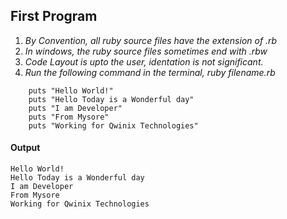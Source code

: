 ## First Program
1. *By Convention, all ruby source files have the extension of .rb*
2. *In windows, the ruby source files sometimes end with .rbw*
3. *Code Layout is upto the user, identation is not significant.* 
4. *Run the following command in the terminal, ruby filename.rb*
```
	puts "Hello World!"
	puts "Hello Today is a Wonderful day"
	puts "I am Developer"
	puts "From Mysore"
	puts "Working for Qwinix Technologies"
```
#### Output
```
Hello World!
Hello Today is a Wonderful day
I am Developer
From Mysore
Working for Qwinix Technologies
```
